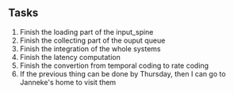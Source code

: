 ## Tasks
1. Finish the loading part of the input_spine
2. Finish the collecting part of the ouput queue
3. Finish the integration of the whole systems
4. Finish the latency computation
5. Finish the convertion from temporal coding to rate coding
6. If the previous thing can be done by Thursday, then I can go to Janneke's home to visit them
